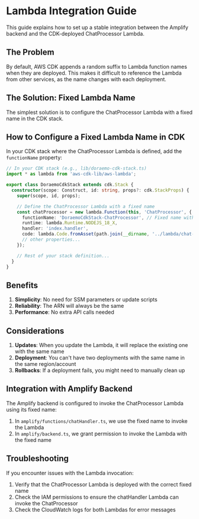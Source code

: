 # Lambda Integration Guide

This guide explains how to set up a stable integration between the Amplify backend and the CDK-deployed ChatProcessor Lambda.

## The Problem

By default, AWS CDK appends a random suffix to Lambda function names when they are deployed. This makes it difficult to reference the Lambda from other services, as the name changes with each deployment.

## The Solution: Fixed Lambda Name

The simplest solution is to configure the ChatProcessor Lambda with a fixed name in the CDK stack.

## How to Configure a Fixed Lambda Name in CDK

In your CDK stack where the ChatProcessor Lambda is defined, add the `functionName` property:

```typescript
// In your CDK stack (e.g., lib/doraemo-cdk-stack.ts)
import * as lambda from 'aws-cdk-lib/aws-lambda';

export class DoraemoCdkStack extends cdk.Stack {
  constructor(scope: Construct, id: string, props?: cdk.StackProps) {
    super(scope, id, props);

    // Define the ChatProcessor Lambda with a fixed name
    const chatProcessor = new lambda.Function(this, 'ChatProcessor', {
      functionName: 'DoraemoCdkStack-ChatProcessor', // Fixed name without random suffix
      runtime: lambda.Runtime.NODEJS_18_X,
      handler: 'index.handler',
      code: lambda.Code.fromAsset(path.join(__dirname, '../lambda/chat-processor')),
      // other properties...
    });

    // Rest of your stack definition...
  }
}
```

## Benefits

1. **Simplicity**: No need for SSM parameters or update scripts
2. **Reliability**: The ARN will always be the same
3. **Performance**: No extra API calls needed

## Considerations

1. **Updates**: When you update the Lambda, it will replace the existing one with the same name
2. **Deployment**: You can't have two deployments with the same name in the same region/account
3. **Rollbacks**: If a deployment fails, you might need to manually clean up

## Integration with Amplify Backend

The Amplify backend is configured to invoke the ChatProcessor Lambda using its fixed name:

1. In `amplify/functions/chatHandler.ts`, we use the fixed name to invoke the Lambda
2. In `amplify/backend.ts`, we grant permission to invoke the Lambda with the fixed name

## Troubleshooting

If you encounter issues with the Lambda invocation:

1. Verify that the ChatProcessor Lambda is deployed with the correct fixed name
2. Check the IAM permissions to ensure the chatHandler Lambda can invoke the ChatProcessor
3. Check the CloudWatch logs for both Lambdas for error messages 